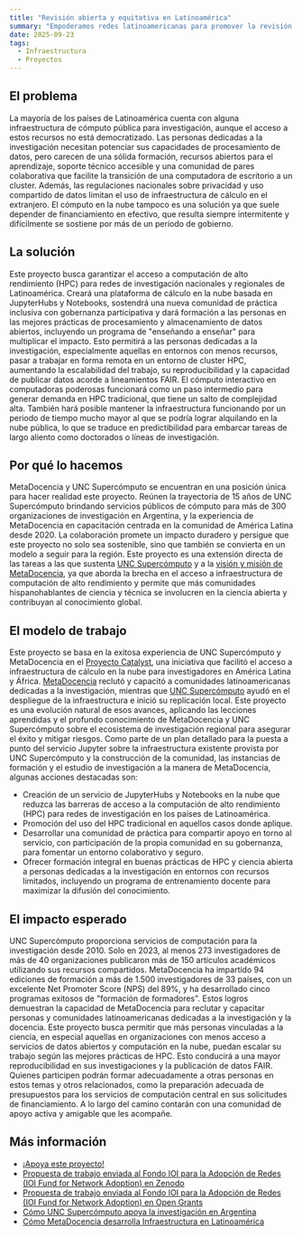 ```yaml
---
title: "Revisión abierta y equitativa en Latinoamérica"
summary: "Empoderamos redes latinoamericanas para promover la revisión abierta y equitativa de preimpresiones académicas y conjuntos de datos."
date: 2025-09-23
tags:
  - Infraestructura
  - Proyectos
---
```


## El problema
La mayoría de los países de Latinoamérica cuenta con alguna infraestructura de cómputo pública para investigación, aunque el acceso a estos recursos no está democratizado. Las personas dedicadas a la investigación necesitan potenciar sus capacidades de procesamiento de datos, pero carecen de una sólida formación, recursos abiertos para el aprendizaje, soporte técnico accesible y una comunidad de pares colaborativa que facilite la transición de una computadora de escritorio a un cluster. Además, las regulaciones nacionales sobre privacidad y uso compartido de datos limitan el uso de infraestructura de cálculo en el extranjero. El cómputo en la nube tampoco es una solución ya que suele depender de financiamiento en efectivo, que resulta siempre intermitente y difícilmente se sostiene por más de un período de gobierno.

## La solución
Este proyecto busca garantizar el acceso a computación de alto rendimiento (HPC) para redes de investigación nacionales y regionales de Latinoamérica. Creará una plataforma de cálculo en la nube basada en JupyterHubs y Notebooks, sostendrá una nueva comunidad de práctica inclusiva con gobernanza participativa y dará formación a las personas en las mejores prácticas de procesamiento y almacenamiento de datos abiertos, incluyendo un programa de "enseñando a enseñar" para multiplicar el impacto. Esto permitirá a las personas dedicadas a la investigación, especialmente aquellas en entornos con menos recursos, pasar a trabajar en forma remota en un entorno de cluster HPC, aumentando la escalabilidad del trabajo, su reproducibilidad y la capacidad de publicar datos acorde a lineamientos FAIR. El cómputo interactivo en computadoras poderosas funcionará como un paso intermedio para generar demanda en HPC tradicional, que tiene un salto de complejidad alta. También hará posible mantener la infraestructura funcionando por un periodo de tiempo mucho mayor al que se podría lograr alquilando en la nube pública, lo que se traduce en predictibilidad para embarcar tareas de largo aliento como doctorados o líneas de investigación.

## Por qué lo hacemos
MetaDocencia y UNC Supercómputo se encuentran en una posición única para hacer realidad este proyecto. Reúnen la trayectoria de 15 años de UNC Supercómputo brindando servicios públicos de cómputo para más de 300 organizaciones de investigación en Argentina, y la experiencia de MetaDocencia en capacitación centrada en la comunidad de América Latina desde 2020. La colaboración promete un impacto duradero y persigue que este proyecto no solo sea sostenible, sino que también se convierta en un modelo a seguir para la región.
Este proyecto es una extensión directa de las tareas a las que sustenta [UNC Supercómputo](https://supercomputo.unc.edu.ar/) y a la [visión y misión de MetaDocencia](https://mdnv.netlify.app/institucional/#vision), ya que aborda la brecha en el acceso a infraestructura de computación de alto rendimiento y permite que más comunidades hispanohablantes de ciencia y técnica se involucren en la ciencia abierta y contribuyan al conocimiento global.

## El modelo de trabajo
Este proyecto se basa en la exitosa experiencia de UNC Supercómputo y MetaDocencia en el [Proyecto Catalyst](https://catalystproject.cloud/), una iniciativa que facilitó el acceso a infraestructura de cálculo en la nube para investigadores en América Latina y África. [MetaDocencia](https://www.metadocencia.org/proyecto/catalyst/) reclutó y capacitó a comunidades latinoamericanas dedicadas a la investigación, mientras que [UNC Supercómputo](https://supercomputo.unc.edu.ar/2023/05/04/el-ccad-participara-en-un-proyecto-que-busca-crear-un-servicio-colaborativo-de-computo-para-america-latina-y-africa/) ayudó en el despliegue de la infraestructura e inició su replicación local.  Este proyecto es una evolución natural de esos avances, aplicando las lecciones aprendidas y el profundo conocimiento de MetaDocencia y UNC Supercómputo sobre el ecosistema de investigación regional para asegurar el éxito y mitigar riesgos. 
Como parte de un plan detallado para la puesta a punto del servicio Jupyter sobre la infraestructura existente provista por UNC Supercómputo y la construcción de la comunidad, las instancias de formación y el estudio de investigación a la manera de MetaDocencia, algunas acciones destacadas son:
* Creación de un servicio de JupyterHubs y Notebooks en la nube que reduzca las barreras de acceso a la computación de alto rendimiento (HPC) para redes de investigación en los países de Latinoamérica.
* Promoción del uso del HPC tradicional en aquellos casos donde aplique.
* Desarrollar una comunidad de práctica para compartir apoyo en torno al servicio, con participación de la propia comunidad en su gobernanza, para fomentar un entorno colaborativo y seguro.
* Ofrecer formación integral en buenas prácticas de HPC y ciencia abierta a personas dedicadas a la investigación en entornos con recursos limitados, incluyendo un programa de entrenamiento docente para maximizar la difusión del conocimiento.

## El impacto esperado
UNC Supercómputo proporciona servicios de computación para la investigación desde 2010. Solo en 2023, al menos 273 investigadores de más de 40 organizaciones publicaron más de 150 artículos académicos utilizando sus recursos compartidos.
MetaDocencia ha impartido 94 ediciones de formación a más de 1.500 investigadores de 33 países, con un excelente Net Promoter Score (NPS) del 89%, y ha desarrollado cinco programas exitosos de "formación de formadores". Estos logros demuestran la capacidad de MetaDocencia para reclutar y capacitar personas y comunidades latinoamericanas dedicadas a la investigación y la docencia.
Este proyecto busca permitir que más personas vinculadas a la ciencia, en especial aquellas en organizaciones con menos acceso a servicios de datos abiertos y computación en la nube, puedan escalar su trabajo según las mejores prácticas de HPC. Esto conducirá a una mayor reproducibilidad en sus investigaciones y la publicación de datos FAIR. Quienes participen podrán formar adecuadamente a otras personas en estos temas y otros relacionados, como la preparación adecuada de presupuestos para los servicios de computación central en sus solicitudes de financiamiento. A lo largo del camino contarán con una comunidad de apoyo activa y amigable que les acompañe.

## Más información
* [¡Apoya este proyecto!](https://mdnv.netlify.app/cta/)
* [Propuesta de trabajo enviada al Fondo IOI para la Adopción de Redes (IOI Fund for Network Adoption) en Zenodo](https://zenodo.org/records/15880737 )
* [Propuesta de trabajo enviada al Fondo IOI para la Adopción de Redes (IOI Fund for Network Adoption) en Open Grants](https://www.ogrants.org/grants/acion_laura_2025) 
* [Cómo UNC Supercómputo apoya la investigación en Argentina](https://supercomputo.unc.edu.ar/)
* [Cómo MetaDocencia desarrolla Infraestructura en Latinoamérica](https://mdnv.netlify.app/que-hacemos/#infra)
